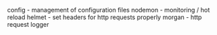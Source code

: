 config - management of configuration files
nodemon - monitoring / hot reload
helmet - set headers for http requests properly
morgan - http request logger
